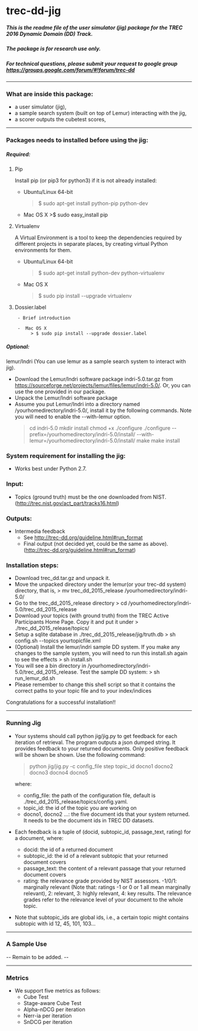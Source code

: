 # trec-dd-jig

##### This is the readme file of  the user simulator (jig) package for the TREC 2016 Dynamic Domain (DD) Track.
##### The package is for research use only.

##### For technical questions, please submit your request to google group https://groups.google.com/forum/#!forum/trec-dd

**************************************************************************

### What are inside this package:

* a user simulator (jig),
* a sample search system (built on top of Lemur) interacting with the jig,
* a scorer outputs the cubetest scores,

**************************************************************************

### Packages needs to installed before using the jig:
##### Required:
 1. Pip

    Install pip (or pip3 for python3) if it is not already installed:

    - Ubuntu/Linux 64-bit
         > $ sudo apt-get install python-pip python-dev

    - Mac OS X
          >$ sudo easy_install pip

 2. Virtualenv

     A Virtual Environment is a tool to keep the dependencies required by different projects in separate places, by creating virtual Python environments for them.
    - Ubuntu/Linux 64-bit
         > $ sudo apt-get install python-dev python-virtualenv

    - Mac OS X
         > $ sudo pip install --upgrade virtualenv
3. Dossier.label

        - Brief introduction

        -  Mac OS X
             > $ sudo pip install --upgrade dossier.label


##### Optional:
lemur/Indri (You can use lemur as a sample search system to interact with jig).
  - Download the Lemur/Indri software package indri-5.0.tar.gz from https://sourceforge.net/projects/lemur/files/lemur/indri-5.0/. Or, you can use the one provided in our package.
   - Unpack the Lemur/Indri software package
   - Assume you put Lemur/Indri into a directory named /yourhomedirectory/indri-5.0/, install it by the following commands. Note you will need to enable the --with-lemur option.
        > cd indri-5.0
        > mkdir install
        > chmod +x ./configure
        > ./configure --prefix=/yourhomedirectory/indri-5.0/install/ --with-lemur=/yourhomedirectory/indri-5.0/install/
        > make
        > make install

### System requirement for installing the jig:
- Works best under Python 2.7.

### Input:

- Topics (ground truth) must be the one downloaded from NIST. (http://trec.nist.gov/act_part/tracks16.html)

### Outputs:
- Intermedia feedback
    + See http://trec-dd.org/guideline.html#run_format
    + Final output (not decided yet, could be the same as above). (http://trec-dd.org/guideline.html#run_format)

### Installation steps:
- Download trec_dd.tar.gz and unpack it.
- Move the unpacked directory under the lemur(or your trec-dd system) directory, that is,
        > mv trec_dd_2015_release /yourhomedirectory/indri-5.0/
- Go to the trec_dd_2015_release directory
        > cd  /yourhomedirectory/indri-5.0/trec_dd_2015_release
- Download your topics (with ground truth)  from the TREC Active Participants Home Page. Copy it and put it under
        > ./trec_dd_2015_release/topics/
- Setup a sqlite database in ./trec_dd_2015_release/jig/truth.db
        > sh config.sh --topics yourtopicfile.xml
- (Optional) Install the lemur/indri sample DD system. If you make any changes to the sample system, you will need to run this install.sh again to see the effects
        > sh install.sh
- You will see a bin directory in /yourhomedirectory/indri-5.0/trec_dd_2015_release.
Test the sample DD system:
        > sh run_lemur_dd.sh
-  Please remember to change this shell script so that it contains the correct paths to your topic file and to your index/indices

 Congratulations for a successful installation!!

**************************************************************************
### Running Jig
- Your systems should call python jig/jig.py to get feedback for each iteration of retrieval. The program outputs a json dumped string. It provides feedback to your returned documents. Only positive feedback will be shown be shown.  Use the following command:
    > python jig/jig.py -c config_file step topic_id docno1 docno2 docno3 docno4 docno5

    where:
    + config_file: the path of the configuration file, default is ./trec_dd_2015_release/topics/config.yaml.
    + topic_id: the id of the topic you are working on
    + docno1, docno2 ...: the five document ids that your system returned. It needs to be the document ids in TREC DD datasets.

- Each feedback is a tuple of (docid, subtopic_id, passage_text, rating) for a document, where:
    + docid: the id of a returned document
    + subtopic_id: the id of a relevant subtopic that your returned document covers
    + passage_text: the content of a relevant passage that your returned document covers
    + rating: the relevance grade provided by NIST assessors. -1/0/1: marginally relevant (Note that: ratings -1 or 0 or 1 all mean marginally relevant), 2: relevant, 3: highly relevant, 4: key results. The relevance grades refer to the relevance level of your document to the whole topic.

- Note that subtopic_ids are global ids, i.e., a certain topic might contains subtopic with id 12, 45, 101, 103...

**************************************************************************
### A Sample Use
-- Remain to be added. --

**************************************************************************

### Metrics
- We support five metrics as follows:
    + Cube Test
    + Stage-aware Cube Test
    + Alpha-nDCG per iteration
    + Nerr-ia per iteration
    + SnDCG per iteration

